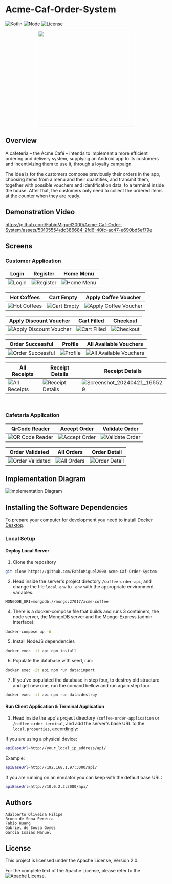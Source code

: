 # Acme-Caf-Order-System

![Kotlin](https://img.shields.io/badge/Kotlin-v1.9.0-purple?&color=7f52ff)
![Node](https://img.shields.io/badge/node-v20.11.1-green)
[![License](https://img.shields.io/badge/License-Apache%202.0-blue.svg)](https://opensource.org/licenses/Apache-2.0)

<p align="center">
  <img height="300" src="https://github.com/FabioMiguel2000/Acme-Caf-Order-System/assets/50105554/c55c4376-231f-41ab-92e1-fb1267745408">

## Overview

A cafeteria – the Acme Café – intends to implement a more efficient ordering and delivery system, supplying an Android app to its customers and incentivizing them to use it, through a loyalty campaign.

The idea is for the customers compose previously their orders in the app, choosing items from a menu and their quantities, and transmit them, together with possible vouchers and identification data, to a terminal inside the house. After that, the customers only need to collect the ordered items at the counter when they are ready.

## Demonstration Video 

https://github.com/FabioMiguel2000/Acme-Caf-Order-System/assets/50105554/dc386684-2fd6-40fc-ac47-e690bd5ef79e

## Screens
### Customer Application
| Login | Register | Home Menu |
|-------|----------|-----------|
| ![Login](https://github.com/FabioMiguel2000/Acme-Caf-Order-System/assets/50105554/3ae82c17-50c4-4ef0-93ef-cfeee63b817e) | ![Register](https://github.com/FabioMiguel2000/Acme-Caf-Order-System/assets/50105554/8f43db57-5500-4ca9-853c-c95dbf257ffc) | ![Home Menu](https://github.com/FabioMiguel2000/Acme-Caf-Order-System/assets/50105554/0bb34354-98e3-4c98-84ce-127d94e7ee17) 

| Hot Coffees | Cart Empty | Apply Coffee Voucher |
|-------|----------|-----------|
| ![Hot Coffees](https://github.com/FabioMiguel2000/Acme-Caf-Order-System/assets/50105554/53ae1032-aabe-4eac-9155-6006702d1915) | ![Cart Empty](https://github.com/FabioMiguel2000/Acme-Caf-Order-System/assets/50105554/3d096be2-16ec-4e2e-8f58-f8fa8b296517) | ![Apply Coffee Voucher](https://github.com/FabioMiguel2000/Acme-Caf-Order-System/assets/50105554/e188ddcb-15ce-4242-b058-7ad6410f1ab4) 

| Apply Discount Voucher | Cart Filled | Checkout |
|-------|----------|-----------|
| ![Apply Discount Voucher](https://github.com/FabioMiguel2000/Acme-Caf-Order-System/assets/50105554/33ee0d26-63df-437e-9fe4-547d5a1e1f5d) | ![Cart Filled](https://github.com/FabioMiguel2000/Acme-Caf-Order-System/assets/50105554/b8c0115a-4c18-4ec5-aade-c0b7210041bc) | ![Checkout](https://github.com/FabioMiguel2000/Acme-Caf-Order-System/assets/50105554/a0bbb99c-bdc8-4fe7-a9f1-daed26d4de32) 

| Order Successful | Profile | All Available Vouchers |
|-------|----------|-----------|
| ![Order Successful](https://github.com/FabioMiguel2000/Acme-Caf-Order-System/assets/50105554/ab25cbbd-65a2-4585-8795-6c4a1ff87b9c) | ![Profile](https://github.com/FabioMiguel2000/Acme-Caf-Order-System/assets/50105554/0049b612-12a3-4ea6-b9a2-e21f58b6cb24) | ![All Available Vouchers](https://github.com/FabioMiguel2000/Acme-Caf-Order-System/assets/50105554/ec80d7e7-840a-47a7-8c36-92254abfc67d) 

| All Receipts | Receipt Details | Receipt Details |
|-------|----------|-----------|
| ![All Receipts](https://github.com/FabioMiguel2000/Acme-Caf-Order-System/assets/50105554/b1605a33-4f5e-4fc7-968d-c20462b2a5e3) | ![Receipt Details](https://github.com/FabioMiguel2000/Acme-Caf-Order-System/assets/50105554/e838b72d-ab0a-4071-ae58-1661aa8590a8) | ![Screenshot_20240421_165529](https://github.com/FabioMiguel2000/Acme-Caf-Order-System/assets/50105554/b230c51b-d771-479b-8531-cd9961dd708b) |

<br/>

### Cafetaria Application
| QrCode Reader | Accept Order | Validate Order |
|-------|----------|-----------|
| ![QR Code Reader](https://github.com/FabioMiguel2000/Acme-Caf-Order-System/assets/50105554/d676d093-575b-41ca-afcb-e5341ede6cff) | ![Accept Order](https://github.com/FabioMiguel2000/Acme-Caf-Order-System/assets/50105554/501d2b60-c6e7-4536-9f7d-89aa77d4c25a) | ![Validate Order](https://github.com/FabioMiguel2000/Acme-Caf-Order-System/assets/50105554/255b6c4d-a635-4f59-a969-48123ee36d8f)

| Order Validated | All Orders | Order Detail |
|-------|----------|-----------|
| ![Order Validated](https://github.com/FabioMiguel2000/Acme-Caf-Order-System/assets/50105554/653a8d5b-77d1-4ed9-874f-83c87074909e) | ![All Orders](https://github.com/FabioMiguel2000/Acme-Caf-Order-System/assets/50105554/5b6341c5-fcd4-4bce-af26-7f5d3d1122ab) | ![Order Detail](https://github.com/FabioMiguel2000/Acme-Caf-Order-System/assets/50105554/2fdb0a16-1f70-4fee-b8b8-c8fe19119c4b) 


## Implementation Diagram
![Implementation Diagram](https://github.com/FabioMiguel2000/Acme-Caf-Order-System/assets/50105554/33c09650-c209-41ad-bd66-fb5d40d4b9d2)


## Installing the Software Dependencies

To prepare your computer for development you need to install [Docker Desktop](https://www.docker.com/products/docker-desktop/).

### Local Setup

#### Deploy Local Server 

1. Clone the repository

```bash
git clone https://github.com/FabioMiguel2000 Acme-Caf-Order-System
```

2. Head inside the server's project directory `/coffee-order-api`, and change the file `local.env` to `.env` with the appropriate environment variables.

```
MONGODB_URI=mongodb://mongo:27017/acme-coffee
```

4. There is a docker-compose file that builds and runs 3 containers, the node server, the MongoDB server and the Mongo-Express (admin interface):

```bash
docker-compose up -d
```

5. Install NodeJS dependencies
```bash
docker exec -it api npm install
```


6. Populate the database with seed, run:

```bash
docker exec -it api npm run data:import
```


7. If you've populated the database in step four, to destroy old structure and get new one, run the comand bellow and run again step four:
```bash
docker exec -it api npm run data:destroy
```

#### Run Client Application & Terminal Application

1. Head inside the app's project directory `/coffee-order-application` or `/coffee-order-terminal`, and add the server's base URL to the `local.properties`, accordingly:

If you are using a physical device:
```bash
apiBaseUrl=http://your_local_ip_address/api/
```

Example:
```bash
apiBaseUrl=http://192.168.1.97:3000/api/
```

If you are running on an emulator you can keep with the default base URL:
```bash
apiBaseUrl=http://10.0.2.2:3000/api/
```

## Authors
```
Adalberto Oliveira Filipe
Bruno de Sena Pereira
Fabio Huang
Gabriel de Sousa Gomes
Garcia Isaias Manuel
```


## License

This project is licensed under the Apache License, Version 2.0.

For the complete text of the Apache License, please refer to the ![Apache License](https://github.com/FabioMiguel2000/Acme-Caf-Order-System/blob/FabioMiguel2000-patch-1/LICENSE).

